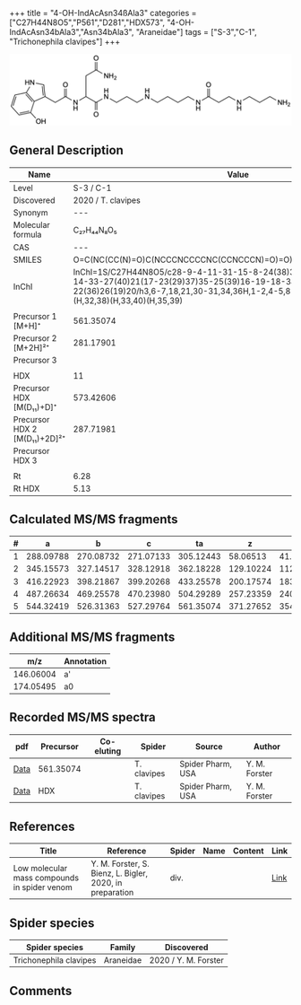 +++
title = "4-OH-IndAcAsn34ßAla3"
categories = ["C27H44N8O5","P561","D281","HDX573",
"4-OH-IndAcAsn34bAla3","Asn34bAla3",
"Araneidae"]
tags = ["S-3","C-1",
"Trichonephila clavipes"]
+++

![](/img/4-OH-IndAcAsn34bAla3.png)

## General Description

| Name                       | Value              |
|----------------------------|--------------------|
| Level                      | S-3 / C-1          |
| Discovered                 | 2020 / T. clavipes |
| Synonym                    | ---                |
| Molecular formula          | C₂₇H₄₄N₈O₅                   |
| CAS                        | ---                |
| SMILES | O=C(NC(CC(N)=O)C(NCCCNCCCCNC(CCNCCCN)=O)=O)CC1=CNC2=C1C(O)=CC=C2  |
| InChI  | InChI=1S/C27H44N8O5/c28-9-4-11-31-15-8-24(38)32-13-2-1-10-30-12-5-14-33-27(40)21(17-23(29)37)35-25(39)16-19-18-34-20-6-3-7-22(36)26(19)20/h3,6-7,18,21,30-31,34,36H,1-2,4-5,8-17,28H2,(H2,29,37)(H,32,38)(H,33,40)(H,35,39)  |
|                            |                    |
| Precursor 1 [M+H]⁺         | 561.35074                   |
| Precursor 2 [M+2H]²⁺       | 281.17901                   |
| Precursor 3                |                    |
|                            |                    |
| HDX                        | 11                   |
| Precursor HDX   [M(D₁₁)+D]⁺   | 573.42606                   |
| Precursor HDX 2 [M(D₁₁)+2D]²⁺ | 287.71981                   |
| Precursor HDX 3            |                    |
|                            |                    |
| Rt                         | 6.28                   |
| Rt HDX                     | 5.13                   |

## Calculated MS/MS fragments

| # | a         | b         | c         | ta        | z         | y         | tz        |
|---|-----------|-----------|-----------|-----------|-----------|-----------|-----------|
| 1 | 288.09788 | 270.08732 | 271.07133 | 305.12443 | 58.06513 | 41.03858 | 75.09167 |
| 2 | 345.15573 | 327.14517 | 328.12918 | 362.18228 | 129.10224 | 112.07569 | 146.12879 |
| 3 | 416.22923 | 398.21867 | 399.20268 | 433.25578 | 200.17574 | 183.14919 | 217.20229 |
| 4 | 487.26634 | 469.25578 | 470.23980 | 504.29289 | 257.23359 | 240.20704 | 274.26014 |
| 5 | 544.32419 | 526.31363 | 527.29764 | 561.35074 | 371.27652 | 354.24997 | 388.30306 |

## Additional MS/MS fragments

| m/z | Annotation |
|-----|------------|
| 146.06004    | a'   |
| 174.05495    | a0   |

## Recorded MS/MS spectra

| pdf                                             | Precursor | Co-eluting | Spider      | Source                       | Author        |
|-------------------------------------------------|-----------|------------|-------------|------------------------------|---------------|
| [Data](/pdf/N-clavipes/561_4-OH-IndAcAsn34bAla3_Nc.pdf) | 561.35074 |           | T. clavipes | Spider Pharm, USA | Y. M. Forster |
| [Data](/pdf/N-clavipes/561_4-OH-IndAcAsn34bAla3_Nc_HDX.pdf) | HDX |           | T. clavipes | Spider Pharm, USA | Y. M. Forster |


## References

| Title | Reference | Spider | Name | Content | Link |
|-------|-----------|--------|------|---------|------|
| Low molecular mass compounds in spider venom      | Y. M. Forster, S. Bienz, L. Bigler, 2020, in preparation          | div.       |   |   | [Link](unknown) |

## Spider species

| Spider species     | Family     | Discovered           |
|--------------------|------------|----------------------|
| Trichonephila clavipes | Araneidae | 2020 / Y. M. Forster |


## Comments